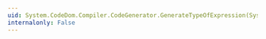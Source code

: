 ```yaml
---
uid: System.CodeDom.Compiler.CodeGenerator.GenerateTypeOfExpression(System.CodeDom.CodeTypeOfExpression)
internalonly: False
---
```

